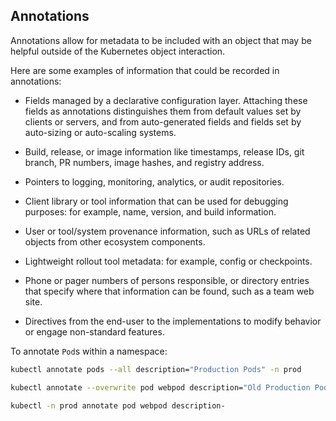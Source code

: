 ## Annotations

Annotations allow for metadata to be included with an object that may be helpful outside of the Kubernetes object interaction. 

Here are some examples of information that could be recorded in annotations:

- Fields managed by a declarative configuration layer. Attaching these fields as annotations distinguishes them from default values set by clients or servers, and from auto-generated fields and fields set by auto-sizing or auto-scaling systems.

- Build, release, or image information like timestamps, release IDs, git branch, PR numbers, image hashes, and registry address.

- Pointers to logging, monitoring, analytics, or audit repositories.

- Client library or tool information that can be used for debugging purposes: for example, name, version, and build information.

- User or tool/system provenance information, such as URLs of related objects from other ecosystem components.

- Lightweight rollout tool metadata: for example, config or checkpoints.

- Phone or pager numbers of persons responsible, or directory entries that specify where that information can be found, such as a team web site.

- Directives from the end-user to the implementations to modify behavior or engage non-standard features.

To annotate `Pod`s within a namespace:

```bash
kubectl annotate pods --all description="Production Pods" -n prod

kubectl annotate --overwrite pod webpod description="Old Production Pods" -n prod

kubectl -n prod annotate pod webpod description-
```

